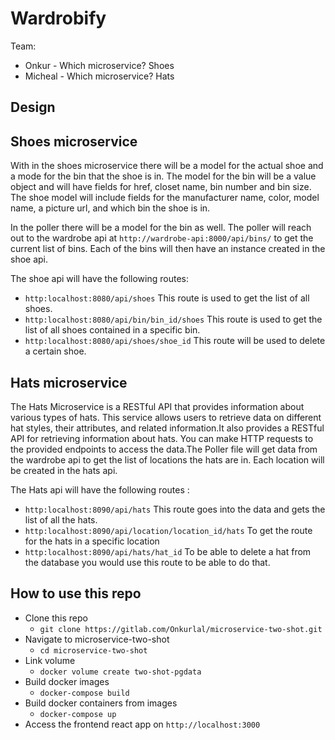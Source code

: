 # Wardrobify

Team:

- Onkur - Which microservice? Shoes
- Micheal - Which microservice? Hats

## Design

## Shoes microservice

With in the shoes microservice there will be a model for the actual shoe and a mode for the bin that the shoe is in. The model for the bin will be a value object and will have fields for href, closet name, bin number and bin size. The shoe model will include fields for the manufacturer name, color, model name, a picture url, and which bin the shoe is in.

In the poller there will be a model for the bin as well. The poller will reach out to the wardrobe api at `http://wardrobe-api:8000/api/bins/` to get the current list of bins. Each of the bins will then have an instance created in the shoe api.

The shoe api will have the following routes:

- `http:localhost:8080/api/shoes` This route is used to get the list of all shoes.
- `http:localhost:8080/api/bin/bin_id/shoes` This route is used to get the list of all shoes contained in a specific bin.
- `http:localhost:8080/api/shoes/shoe_id` This route will be used to delete a certain shoe.

## Hats microservice

The Hats Microservice is a RESTful API that provides information about various types of hats. This service allows users to retrieve data on different hat styles, their attributes, and related information.It also provides a RESTful API for retrieving information about hats. You can make HTTP requests to the provided endpoints to access the data.The Poller file will get data from the wardrobe api to get the list of locations the hats are in. Each location will be created in the hats api.

The Hats api will have the following routes :
- `http:localhost:8090/api/hats` This route goes into the data and gets the list of all the hats.
- `http:localhost:8090/api/location/location_id/hats`  To get the route for the hats in a specific location
- `http:localhost:8090/api/hats/hat_id` To be able to delete a hat from the database you would use this route to be able to do that.

## How to use this repo

- Clone this repo
  - `git clone https://gitlab.com/Onkurlal/microservice-two-shot.git`
- Navigate to microservice-two-shot
  - `cd microservice-two-shot`
- Link volume
  - `docker volume create two-shot-pgdata`
- Build docker images
  - `docker-compose build`
- Build docker containers from images
  - `docker-compose up`
- Access the frontend react app on `http://localhost:3000`
